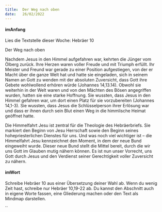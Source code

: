 ```yaml
---
title:  Der Weg nach oben
date:   26/02/2022
---
```


#### imAnfang

Lies die Textstelle dieser Woche: Hebräer 10

Der Weg nach oben

Nachdem Jesus in den Himmel aufgefahren war, kehrten die Jünger vom Ölberg zurück. Ihre Herzen waren voller Freude und mit Triumph erfüllt. Ihr Meister und Freund war gerade zu einer Position aufgestiegen, von der er Macht über die ganze Welt hat und hatte sie eingeladen, sich in seinem Namen an Gott zu wenden mit der absoluten Zuversicht, dass Gott ihre Gebete wohlwollend erhören würde (Johannes 14,13.14). Obwohl sie weiterhin in der Welt waren und von den Mächten des Bösen angegriffen wurden, hatten sie eine starke Hoffnung. Sie wussten, dass Jesus in den Himmel gefahren war, um dort einen Platz für sie vorzubereiten (Johannes 14,1-3). Sie wussten, dass Jesus die Schlüsselperson ihrer Erlösung war und dass er ihnen durch sein Blut einen Weg in die himmlische Heimat geöffnet hatte.

Die Himmelfahrt Jesu ist zentral für die Theologie des Hebräerbriefs. Sie markiert den Beginn von Jesu Herrschaft sowie den Beginn seines hohepriesterlichen Dienstes für uns. Und was noch viel wichtiger ist – die Himmelfahrt Jesu kennzeichnet den Moment, in dem der neue Bund eingeweiht wurde. Dieser neue Bund stellt die Mittel bereit, durch die wir uns Gott im Glauben mutig nähern können. Es ist nun unser Vorrecht, uns Gott durch Jesus und den Verdienst seiner Gerechtigkeit voller Zuversicht zu nähern.

#### imWort

Schreibe Hebräer 10 aus einer Übersetzung deiner Wahl ab. Wenn du wenig Zeit hast, schreibe nur Hebräer 10,19-22 ab. Du kannst den Abschnitt auch in eigene Worte fassen, eine Gliederung machen oder den Text als Mindmap darstellen.

``
